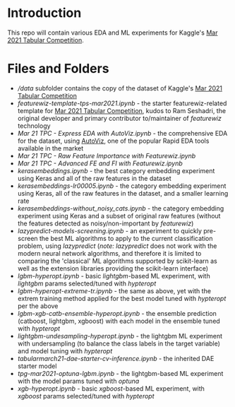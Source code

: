 # Introduction
This repo will contain various EDA and ML experiments for Kaggle's [Mar 2021 Tabular Competition](https://www.kaggle.com/c/tabular-playground-series-mar-2021).

# Files and Folders

- */data* subfolder contains the copy of the dataset of Kaggle's [Mar 2021 Tabular Competition](https://www.kaggle.com/c/tabular-playground-series-mar-2021)
- *featurewiz-template-tps-mar2021.ipynb* - the starter featurewiz-related template for [Mar 2021 Tabular Competition](https://www.kaggle.com/c/tabular-playground-series-mar-2021), kudos to Ram Seshadri, the original developer and primary contributor to/maintainer of *featurewiz* technology
- *Mar 21 TPC - Express EDA with AutoViz.ipynb* - the comprehensive EDA for the dataset, using [AutoViz](https://github.com/AutoViML/AutoViz), one of the popular Rapid EDA tools available in the market
- *Mar 21 TPC - Raw Feature Importance with Featurewiz.ipynb*
- *Mar 21 TPC - Advanced FE and FI with Featurewiz.ipynb*
- *kerasembeddings.ipynb* - the best category embedding experiment using Keras and all of the raw features in the dataset
- *kerasembeddings-lr00005.ipynb* - the category embedding experiment using Keras, all of the raw features in the dataset, and a smaller learning rate
- *kerasembeddings-without_noisy_cats.ipynb* - the category embedding experiment using Keras and a subset of original raw features (without the features detected as noisy/non-important by *featurewiz*)
- *lazypredict-models-screening.ipynb* - an experiment to quickly pre-screen the best ML algorithms to apply to the current classification problem, using *lazypredict* (*note: lazypredict* does not work with the modern neural network algorithms, and therefore it is limited to comparing the 'classical' ML algorithms supported by scikit-learn as well as the extension libraries providing the scikit-learn interface) 
- *lgbm-hyperopt.ipynb* - basic *lightgbm*-based ML experiment, with *lightgbm* params selected/tuned with *hypteropt*
- *lgbm-hyperopt-extreme-tr.ipynb* - the same as above, yet with the extrem training method applied for the best model tuned with *hypteropt* per the above
- *lgbm-xgb-catb-ensemble-hyperopt.ipynb* - the ensemble prediction (catboost, lightgbm, xgboost) with each model in the ensemble tuned with *hypteropt*
- *lightgbm-undesampling-hyperopt.ipynb* - the lightgbm ML experiment with undersampling (to balance the class labels in the target variable) and model tuning with *hypteropt*
- *tabularmarch21-dae-starter-cv-inference.ipynb* - the inherited DAE starter model 
- *tpg-mar2021-optuna-lgbm.ipynb* - the lightgbm-based ML experiment with the model params tuned with *optuna*
- *xgb-hyperopt.ipynb* - basic *xgboost*-based ML experiment, with *xgboost* params selected/tuned with *hypteropt*